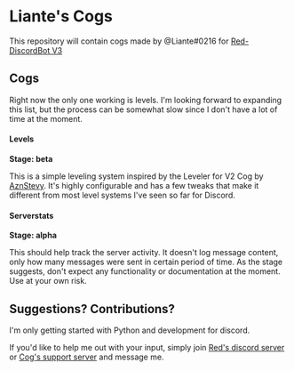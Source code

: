 # Liante's Cogs
This repository will contain cogs made by @Liante#0216 for [Red-DiscordBot V3](https://github.com/Cog-Creators/Red-DiscordBot/tree/V3/master)

## Cogs
Right now the only one working is levels. I'm looking forward to expanding this list, but the process can be somewhat slow since I don't have a lot of time at the moment.

#### Levels
**Stage: beta**

This is a simple leveling system inspired by the Leveler for V2 Cog by [AznStevy](https://github.com/AznStevy/Maybe-Useful-Cogs).
It's highly configurable and has a few tweaks that make it different from most level systems I've seen so far for Discord.

#### Serverstats
**Stage: alpha**

This should help track the server activity. It doesn't log message content, only how many messages were sent in certain period of time.
As the stage suggests, don't expect any functionality or documentation at the moment. Use at your own risk.

## Suggestions? Contributions?
I'm only getting started with Python and development for discord.

If you'd like to help me out with your input, simply join [Red's discord server](https://discord.gg/red) or [Cog's support server](https://discord.gg/GET4DVk) and message me.